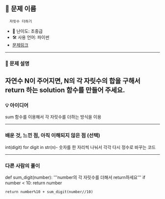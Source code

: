 ## 📘 문제 이름 
      자릿수 더하기


- 🧩 난이도: 초중급
- 🛠 사용 언어: 파이썬
- [문제링크](https://school.programmers.co.kr/learn/courses/30/lessons/12931#)

---

### 🧠 문제 설명

자연수 N이 주어지면, N의 각 자릿수의 합을 구해서 return 하는 solution 함수를 만들어 주세요.
---

### 💡 아이디어

sum 함수를 이용해서 각 자릿수를 더하는 방식을 이용


---

### 배운 것, 느낀 점, 아직 이해되지 않은 점 (선택)

int(digit) for digit in str(n)- 숫자를 한 자리씩 나눠서 각각 다시 정수로 바꾸는 코드


---

### 다른 사람의 풀이
def sum_digit(number):
    '''number의 각 자릿수를 더해서 return하세요'''
    if number < 10:
        return number

    return number%10 + sum_digit(number//10)

